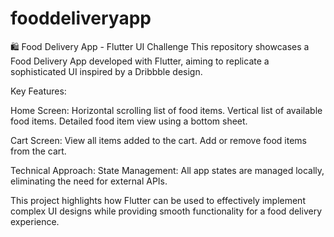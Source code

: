 # fooddeliveryapp
🛍️ Food Delivery App - Flutter UI Challenge
This repository showcases a Food Delivery App developed with Flutter, aiming to replicate a sophisticated UI inspired by a Dribbble design.

Key Features:

Home Screen:
Horizontal scrolling list of food items.
Vertical list of available food items.
Detailed food item view using a bottom sheet.

Cart Screen:
View all items added to the cart.
Add or remove food items from the cart.

Technical Approach:
State Management:
All app states are managed locally, eliminating the need for external APIs.

This project highlights how Flutter can be used to effectively implement complex UI designs while providing smooth functionality for a food delivery experience.
